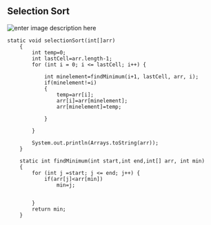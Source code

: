 ## Selection Sort
![enter image description here](https://www.programmingsimplified.com/images/c/selection-sort.png)
	
```
static void selectionSort(int[]arr)
	{
		int temp=0;
		int lastCell=arr.length-1;
		for (int i = 0; i <= lastCell; i++) {
		
			int minelement=findMinimum(i+1, lastCell, arr, i);
			if(minelement!=i)
			{
				temp=arr[i];
				arr[i]=arr[minelement];
				arr[minelement]=temp;
				
			}
			
		}
		
		System.out.println(Arrays.toString(arr));
	}
	
	static int findMinimum(int start,int end,int[] arr, int min)
	{
		for (int j =start; j <= end; j++) {
			if(arr[j]<arr[min])
				min=j;
			
			
		}
		return min;
	}
	
